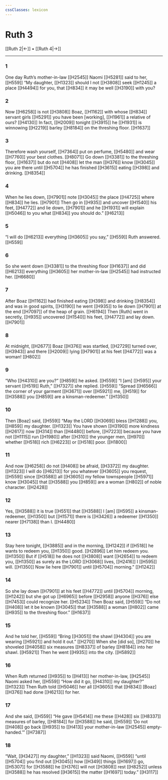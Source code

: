 ```yaml
---
cssClasses: lexicon
---
```


# Ruth 3

[[Ruth 2|←]] • [[Ruth 4|→]]

---

### 1
One day Ruth’s mother-in-law [[H2545]] Naomi [[H5281]] said to her, [[H559]] “My daughter, [[H1323]] should I not [[H3808]] seek [[H1245]] a place [[H4494]] for you,  that [[H834]] it may be well [[H3190]] with you? 

### 2
Now [[H6258]] is not [[H3808]] Boaz, [[H1162]] with whose [[H834]] servant girls [[H5291]] you have been [working], [[H1961]] a relative of ours? [[H4130]] In fact, [[H2009]] tonight [[H3915]] he [[H1931]] is winnowing [[H2219]] barley [[H8184]] on the threshing floor. [[H1637]]

### 3
Therefore wash yourself, [[H7364]] put on perfume, [[H5480]] and wear [[H7760]] your best clothes. [[H8071]] Go down [[H3381]] to the threshing floor, [[H1637]] but do not [[H408]] let the man [[H376]] know [[H3045]] you are there until [[H5704]] he has finished [[H3615]] eating [[H398]] and drinking. [[H8354]]

### 4
When he lies down, [[H7901]] note [[H3045]] the place [[H4725]] where [[H834]] he lies. [[H7901]] Then go in [[H935]] and uncover [[H1540]] his feet, [[H4772]] and lie down, [[H7901]] and he [[H1931]] will explain [[H5046]] to you what [[H834]] you should do.” [[H6213]]

### 5
“I will do [[H6213]] everything [[H3605]] you say,” [[H559]] Ruth answered. [[H559]]

### 6
So she went down [[H3381]] to the threshing floor [[H1637]] and did [[H6213]] everything [[H3605]] her mother-in-law [[H2545]] had instructed her. [[H6680]]

### 7
After Boaz [[H1162]] had finished eating [[H398]] and drinking [[H8354]] and was in good spirits, [[H3190]] he went [[H935]] to lie down [[H7901]] at the end [[H7097]] of the heap of grain. [[H6194]] Then [Ruth] went in secretly, [[H935]] uncovered [[H1540]] his feet, [[H4772]] and lay down. [[H7901]]

### 8
At midnight, [[H2677]] Boaz [[H376]] was startled, [[H2729]] turned over, [[H3943]] and there [[H2009]] lying [[H7901]] at his feet [[H4772]] was a woman! [[H802]]

### 9
“Who [[H4310]] are you?” [[H859]] he asked. [[H559]] “I [am] [[H595]] your servant [[H519]] Ruth,” [[H7327]] she replied. [[H559]] “Spread [[H6566]] the corner of your garment [[H3671]] over [[H5921]] me, [[H519]] for [[H3588]] you [[H859]] are a kinsman-redeemer.” [[H1350]]

### 10
Then [Boaz] said, [[H559]] “May the LORD [[H3069]] bless [[H1288]] you, [[H859]] my daughter. [[H1323]] You have shown [[H3190]] more kindness [[H2617]] now [[H314]] than [[H4480]] before, [[H7223]] because you have not [[H1115]] run [[H1980]] after [[H310]] the younger men, [[H970]] whether [[H518]] rich [[H6223]] or [[H518]] poor. [[H1800]]

### 11
And now [[H6258]] do not [[H408]] be afraid, [[H3372]] my daughter. [[H1323]] I will do [[H6213]] for you  whatever [[H3605]] you request, [[H559]] since [[H3588]] all [[H3605]] my fellow townspeople [[H5971]] know [[H3045]] that [[H3588]] you [[H859]] are a woman [[H802]] of noble character. [[H2428]]

### 12
Yes, [[H3588]] it is true [[H551]] that [[H3588]] I [am] [[H595]] a kinsman-redeemer, [[H1350]] but [[H1571]] there is [[H3426]] a redeemer [[H1350]] nearer [[H7138]] than I. [[H4480]]

### 13
Stay here tonight, [[H3885]] and in the morning, [[H1242]] if [[H518]] he wants to redeem you, [[H1350]] good. [[H2896]] Let him redeem you. [[H1350]] But if [[H518]] he does not [[H3808]] want [[H2654]] to redeem you, [[H1350]] as surely as the LORD [[H3068]] lives, [[H2416]] I [[H595]] will. [[H1350]] Now lie here [[H7901]] until [[H5704]] morning.” [[H1242]]

### 14
So she lay down [[H7901]] at his feet [[H4772]] until [[H5704]] morning, [[H1242]] but she got up [[H6965]] before [[H2958]] anyone [[H376]] else [[H7453]] could recognize her. [[H5234]] Then Boaz said, [[H559]] “Do not [[H408]] let it be known [[H3045]] that [[H3588]] a woman [[H802]] came [[H935]] to the threshing floor.” [[H1637]]

### 15
And he told her, [[H559]] “Bring [[H3051]] the shawl [[H4304]] you are wearing [[H5921]] and hold it out.” [[H270]] When she [did so], [[H270]] he shoveled [[H4058]] six measures [[H8337]] of barley [[H8184]] into her shawl. [[H5921]] Then he went [[H935]] into the city. [[H5892]]

### 16
When Ruth returned [[H935]] to [[H413]] her mother-in-law, [[H2545]] Naomi asked her, [[H559]] “How did it go, [[H4310]] my daughter?” [[H1323]] Then Ruth told [[H5046]] her  all [[H3605]] that [[H834]] [Boaz] [[H376]] had done [[H6213]] for her. 

### 17
And she said, [[H559]] “He gave [[H5414]] me these [[H428]] six [[H8337]] measures of barley, [[H8184]] for [[H3588]] he said, [[H559]] ‘Do not [[H408]] go back [[H935]] to [[H413]] your mother-in-law [[H2545]] empty-handed.’” [[H7387]]

### 18
“Wait, [[H3427]] my daughter,” [[H1323]] said Naomi, [[H559]] “until [[H5704]] you find out [[H3045]] how [[H349]] things [[H1697]] go, [[H5307]] for [[H3588]] he [[H376]] will not [[H3808]] rest [[H8252]] unless [[H3588]] he has resolved [[H3615]] the matter [[H1697]] today.” [[H3117]]

